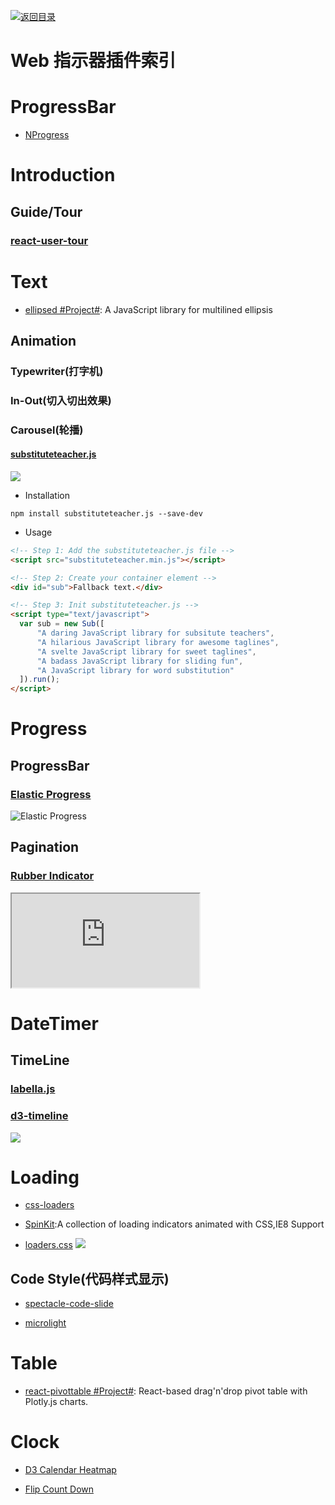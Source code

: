 [![返回目录](https://parg.co/UGo)](https://parg.co/b4z) 


# Web 指示器插件索引

# ProgressBar

* [NProgress](http://ricostacruz.com/nprogress/)

# Introduction

## Guide/Tour

### [react-user-tour](https://github.com/socialtables/react-user-tour)

# Text

* [ellipsed #Project#](https://github.com/nzambello/ellipsed): A JavaScript library for multilined ellipsis

## Animation

### Typewriter(打字机)

### In-Out(切入切出效果)

### Carousel(轮播)

#### [substituteteacher.js](http://danrschlosser.github.io/substituteteacher.js/)

![](http://7xiegq.com1.z0.glb.clouddn.com/2015-09-22%2017_46_27.gif)

* Installation

```
npm install substituteteacher.js --save-dev
```

* Usage

```html
<!-- Step 1: Add the substituteteacher.js file -->
<script src="substituteteacher.min.js"></script>

<!-- Step 2: Create your container element -->
<div id="sub">Fallback text.</div>

<!-- Step 3: Init substituteteacher.js -->
<script type="text/javascript">
  var sub = new Sub([
      "A daring JavaScript library for subsitute teachers",
      "A hilarious JavaScript library for awesome taglines",
      "A svelte JavaScript library for sweet taglines",
      "A badass JavaScript library for sliding fun",
      "A JavaScript library for word substitution"
  ]).run();
</script>
```

# Progress

## ProgressBar

### [Elastic Progress](https://github.com/codrops/ElasticProgress)

![Elastic Progress](https://camo.githubusercontent.com/cc2cecf6a9725655027e0282452ad246d88a2fb9/687474703a2f2f636f64726f7073707a2e74796d70616e75732e6e6574646e612d63646e2e636f6d2f636f64726f70732f77702d636f6e74656e742f75706c6f6164732f323031352f30392f656c617374696370726f67726573732e676966)

## Pagination

### [Rubber Indicator][1]

<iframe src="http://codepen.io/machycek/full/eNvyjb/"></iframe>

# DateTimer

## TimeLine

### [labella.js](https://github.com/twitter/labella.js)

### [d3-timeline](https://github.com/commodityvectors/d3-timeline)

![](https://raw.githubusercontent.com/commodityvectors/d3-timeline/master/usage.gif)

[1]: http://codepen.io/machycek/full/eNvyjb/

# Loading

* [css-loaders](https://github.com/lukehaas/css-loaders)

* [SpinKit](https://github.com/tobiasahlin/SpinKit):A collection of loading indicators animated with CSS,IE8 Support

* [loaders.css](https://github.com/ConnorAtherton/loaders.css)
  ![](http://7xkt0f.com1.z0.glb.clouddn.com/2016-03-25%2013_59_30.gif)

## Code Style(代码样式显示)

* [spectacle-code-slide](https://github.com/thejameskyle/spectacle-code-slide)

* [microlight](https://github.com/asvd/microlight)

# Table

* [react-pivottable #Project#](https://react-pivottable.js.org/): React-based drag'n'drop pivot table with Plotly.js charts.

# Clock

* [D3 Calendar Heatmap](https://github.com/DKirwan/calendar-heatmap)

* [Flip Count Down](https://github.com/xdan/flipcountdown)
